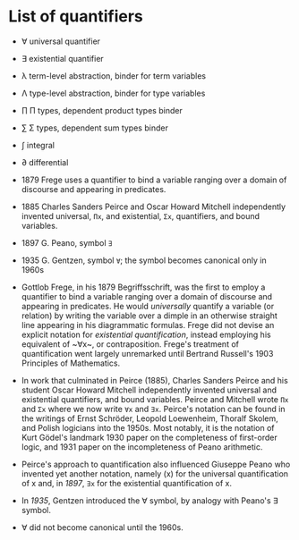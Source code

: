 # List of quantifiers

- ∀  universal quantifier
- ∃  existential quantifier
- λ  term-level abstraction, binder for term variables
- Λ  type-level abstraction, binder for type variables
- ∏  Π types, dependent product types binder
- ∑  Σ types, dependent sum types binder


- ∫ integral
- ∂ differential


- 1879 Frege uses a quantifier to bind a variable ranging over a domain of discourse and appearing in predicates.
- 1885 Charles Sanders Peirce and Oscar Howard Mitchell independently invented universal, `Πx`, and existential, `Σx`, quantifiers, and bound variables.
- 1897 G. Peano, symbol `∃`
- 1935 G. Gentzen, symbol `∀`; the symbol becomes canonical only in 1960s


* Gottlob Frege, in his 1879 Begriffsschrift, was the first to employ a quantifier to bind a variable ranging over a domain of discourse and appearing in predicates. He would *universally* quantify a variable (or relation) by writing the variable over a dimple in an otherwise straight line appearing in his diagrammatic formulas. Frege did not devise an explicit notation for *existential quantification*, instead employing his equivalent of ~∀x~, or contraposition. Frege's treatment of quantification went largely unremarked until Bertrand Russell's 1903 Principles of Mathematics.

* In work that culminated in Peirce (1885), Charles Sanders Peirce and his student Oscar Howard Mitchell independently invented universal and existential quantifiers, and bound variables. Peirce and Mitchell wrote `Πx` and `Σx` where we now write `∀x` and `∃x`. Peirce's notation can be found in the writings of Ernst Schröder, Leopold Loewenheim, Thoralf Skolem, and Polish logicians into the 1950s. Most notably, it is the notation of Kurt Gödel's landmark 1930 paper on the completeness of first-order logic, and 1931 paper on the incompleteness of Peano arithmetic.

* Peirce's approach to quantification also influenced Giuseppe Peano who invented yet another notation, namely (x) for the universal quantification of x and, in *1897*, `∃x` for the existential quantification of x.

* In *1935*, Gentzen introduced the ∀ symbol, by analogy with Peano's ∃ symbol.
* ∀ did not become canonical until the 1960s.
